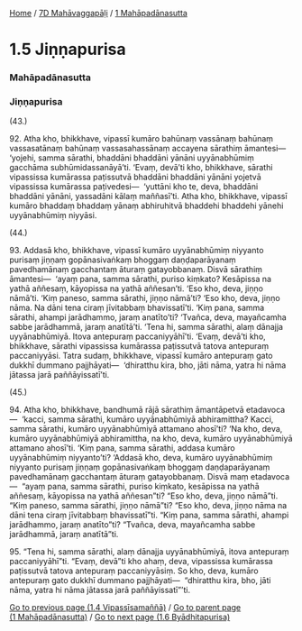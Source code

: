 
[Home](/) / [7D Mahāvaggapāḷi](../../7D.md) / [1 Mahāpadānasutta](../1.md)

# 1.5 Jiṇṇapurisa

### Mahāpadānasutta

### Jiṇṇapurisa

(43.)

92\. Atha kho, bhikkhave, vipassī kumāro bahūnaṃ vassānaṃ bahūnaṃ vassasatānaṃ bahūnaṃ vassasahassānaṃ accayena sārathiṃ āmantesi—  ‘yojehi, samma sārathi, bhaddāni bhaddāni yānāni uyyānabhūmiṃ gacchāma subhūmidassanāyā’ti. ‘Evaṃ, devā’ti kho, bhikkhave, sārathi vipassissa kumārassa paṭissutvā bhaddāni bhaddāni yānāni yojetvā vipassissa kumārassa paṭivedesi—  ‘yuttāni kho te, deva, bhaddāni bhaddāni yānāni, yassadāni kālaṃ maññasī’ti. Atha kho, bhikkhave, vipassī kumāro bhaddaṃ bhaddaṃ yānaṃ abhiruhitvā bhaddehi bhaddehi yānehi uyyānabhūmiṃ niyyāsi.

(44.)

93\. Addasā kho, bhikkhave, vipassī kumāro uyyānabhūmiṃ niyyanto purisaṃ jiṇṇaṃ gopānasivaṅkaṃ bhoggaṃ daṇḍaparāyanaṃ pavedhamānaṃ gacchantaṃ āturaṃ gatayobbanaṃ. Disvā sārathiṃ āmantesi—  ‘ayaṃ pana, samma sārathi, puriso kiṃkato? Kesāpissa na yathā aññesaṃ, kāyopissa na yathā aññesan’ti. ‘Eso kho, deva, jiṇṇo nāmā’ti. ‘Kiṃ paneso, samma sārathi, jiṇṇo nāmā’ti? ‘Eso kho, deva, jiṇṇo nāma. Na dāni tena ciraṃ jīvitabbaṃ bhavissatī’ti. ‘Kiṃ pana, samma sārathi, ahampi jarādhammo, jaraṃ anatīto’ti? ‘Tvañca, deva, mayañcamha sabbe jarādhammā, jaraṃ anatītā’ti. ‘Tena hi, samma sārathi, alaṃ dānajja uyyānabhūmiyā. Itova antepuraṃ paccaniyyāhī’ti. ‘Evaṃ, devā’ti kho, bhikkhave, sārathi vipassissa kumārassa paṭissutvā tatova antepuraṃ paccaniyyāsi. Tatra sudaṃ, bhikkhave, vipassī kumāro antepuraṃ gato dukkhī dummano pajjhāyati—  ‘dhiratthu kira, bho, jāti nāma, yatra hi nāma jātassa jarā paññāyissatī’ti.

(45.)

94\. Atha kho, bhikkhave, bandhumā rājā sārathiṃ āmantāpetvā etadavoca—  ‘kacci, samma sārathi, kumāro uyyānabhūmiyā abhiramittha? Kacci, samma sārathi, kumāro uyyānabhūmiyā attamano ahosī’ti? ‘Na kho, deva, kumāro uyyānabhūmiyā abhiramittha, na kho, deva, kumāro uyyānabhūmiyā attamano ahosī’ti. ‘Kiṃ pana, samma sārathi, addasa kumāro uyyānabhūmiṃ niyyanto’ti? ‘Addasā kho, deva, kumāro uyyānabhūmiṃ niyyanto purisaṃ jiṇṇaṃ gopānasivaṅkaṃ bhoggaṃ daṇḍaparāyanaṃ pavedhamānaṃ gacchantaṃ āturaṃ gatayobbanaṃ. Disvā maṃ etadavoca—  “ayaṃ pana, samma sārathi, puriso kiṃkato, kesāpissa na yathā aññesaṃ, kāyopissa na yathā aññesan”ti? “Eso kho, deva, jiṇṇo nāmā”ti. “Kiṃ paneso, samma sārathi, jiṇṇo nāmā”ti? “Eso kho, deva, jiṇṇo nāma na dāni tena ciraṃ jīvitabbaṃ bhavissatī”ti. “Kiṃ pana, samma sārathi, ahampi jarādhammo, jaraṃ anatīto”ti? “Tvañca, deva, mayañcamha sabbe jarādhammā, jaraṃ anatītā”ti.

95\. “Tena hi, samma sārathi, alaṃ dānajja uyyānabhūmiyā, itova antepuraṃ paccaniyyāhī”ti. “Evaṃ, devā”ti kho ahaṃ, deva, vipassissa kumārassa paṭissutvā tatova antepuraṃ paccaniyyāsiṃ. So kho, deva, kumāro antepuraṃ gato dukkhī dummano pajjhāyati—  “dhiratthu kira, bho, jāti nāma, yatra hi nāma jātassa jarā paññāyissatī”’ti.

[Go to previous page (1.4 Vipassīsamaññā)](1.4.md) / [Go to parent page (1 Mahāpadānasutta)](../1.md) / [Go to next page (1.6 Byādhitapurisa)](1.6.md)


